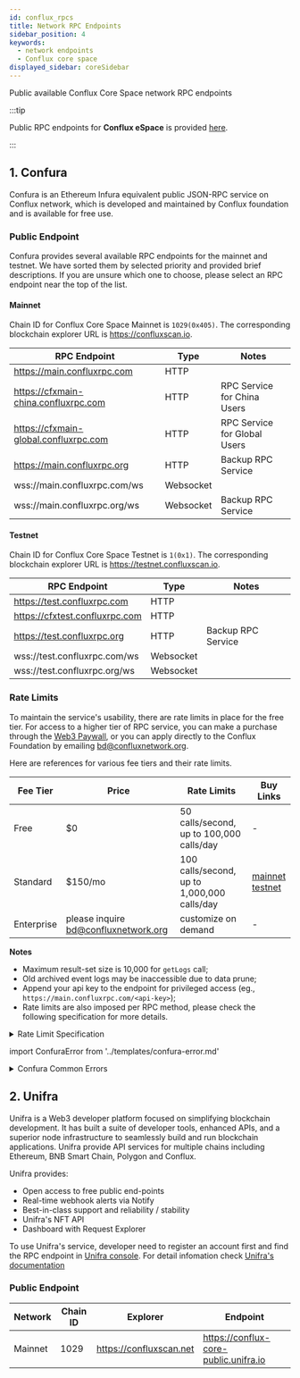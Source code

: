 ```yaml
---
id: conflux_rpcs
title: Network RPC Endpoints
sidebar_position: 4
keywords:
  - network endpoints
  - Conflux core space
displayed_sidebar: coreSidebar
---
```


Public available Conflux Core Space network RPC endpoints

:::tip

Public RPC endpoints for **Conflux eSpace** is provided [here](../espace/network-endpoints.md).

:::

## 1. Confura

Confura is an Ethereum Infura equivalent public JSON-RPC service on Conflux network, which is developed and maintained by Conflux foundation and is available for free use.

### Public Endpoint

Confura provides several available RPC endpoints for the mainnet and testnet. We have sorted them by selected priority and provided brief descriptions. If you are unsure which one to choose, please select an RPC endpoint near the top of the list.

#### Mainnet

Chain ID for Conflux Core Space Mainnet is `1029(0x405)`. The corresponding blockchain explorer URL is https://confluxscan.io.

| RPC Endpoint | Type | Notes |
| -------- | -------- | --- |
| https://main.confluxrpc.com | HTTP | |
| https://cfxmain-china.confluxrpc.com | HTTP | RPC Service for China Users |
| https://cfxmain-global.confluxrpc.com | HTTP | RPC Service for Global Users |
| https://main.confluxrpc.org | HTTP | Backup RPC Service |
| wss://main.confluxrpc.com/ws | Websocket | |
| wss://main.confluxrpc.org/ws | Websocket | Backup RPC Service |

#### Testnet

Chain ID for Conflux Core Space Testnet is `1(0x1)`. The corresponding blockchain explorer URL is https://testnet.confluxscan.io.

| RPC Endpoint | Type | Notes |
| -------- | --- | --- |
| https://test.confluxrpc.com | HTTP ||
| https://cfxtest.confluxrpc.com | HTTP ||
| https://test.confluxrpc.org | HTTP | Backup RPC Service |
| wss://test.confluxrpc.com/ws | Websocket ||
| wss://test.confluxrpc.org/ws | Websocket ||

### Rate Limits

To maintain the service's usability, there are rate limits in place for the free tier. For access to a higher tier of RPC service, you can make a purchase through the [Web3 Paywall](../general/build/tools/web3paywall.md), or you can apply directly to the Conflux Foundation by emailing [bd@confluxnetwork.org](mailto:bd@confluxnetwork.org).

Here are references for various fee tiers and their rate limits.

| Fee Tier | Price | Rate Limits | Buy Links |
|--|--|--|--|
| Free | $0 | 50 calls/second, up to  100,000 calls/day | - |
| Standard | $150/mo | 100 calls/second, up to 1,000,000 calls/day | [mainnet](https://confluxhub.io/payment/consumer/app/subscription/0x33A9451ee070d750a077C93f71D2cFcD0180Fa7D) <br/> [testnet](https://test.confluxhub.io/payment/consumer/app/subscription/0x4805C5B2741088B8458ed781083eA8940186E477) |
| Enterprise | please inquire bd@confluxnetwork.org | customize on demand | - |

**Notes** 
- Maximum result-set size is 10,000 for `getLogs` call;
- Old archived event logs may be inaccessible due to data prune;
- Append your api key to the endpoint for privileged access (eg., `https://main.confluxrpc.com/<api-key>`);
- Rate limits are also imposed per RPC method, please check the following specification for more details.

<details>
<summary>Rate Limit Specification</summary>

| RPC Method | Free tier | Standard Tier | Comment |
| -------- | -------- | --------| -------- |
| all | QPS < 50; <br/> daily total < 100k | QPS < 100; <br/> daily total < 1million | overall RPC requests |
| cfx_getLogs | QPS < 5 | QPS < 20 | - |
| cfx_call | QPS < 5 | QPS < 50 | - |
| cfx_getBlockBy* | QPS < 5 | QPS < 20 | includes: <br/> `cfx_getBlockByHash`, <br/>`cfx_getBlockByEpochNumber` |
| cfx_getTransaction* | QPS < 5 | QPS < 20 | includes: <br/> `cfx_getTransactionByHash`, <br/> `cfx_getTransactionReceipt` |
| debug RPC | not supported | QPS < 20 | includes: <br/> `cfx_getEpochReceipts` etc. |
| trace RPC | not supported | QPS < 20 | includes: <br/> `trace_block`, `trace_filter`, `trace_transaction` |
| filter API | not supported | supported | includes: <br/> `cfx_newFilter`, `cfx_getFilterChanges` etc. |

</details>

import ConfuraError from '../templates/confura-error.md'

<details>
<summary>Confura Common Errors</summary>
<ConfuraError basicUnitName="epoch" />
</details>

## 2. Unifra

Unifra is a Web3 developer platform focused on simplifying blockchain development. It has built a suite of developer tools, enhanced APIs, and a superior node infrastructure to seamlessly build and run blockchain applications. Unifra provide API services for multiple chains including Ethereum, BNB Smart Chain, Polygon and Conflux.

Unifra provides:

- Open access to free public end-points
- Real-time webhook alerts via Notify
- Best-in-class support and reliability / stability
- Unifra's NFT API
- Dashboard with Request Explorer

To use Unifra's service, developer need to register an account first and find the RPC endpoint in [Unifra console](https://console.unifra.io/). For detail infomation check [Unifra's documentation](https://docs.unifra.io/)

### Public Endpoint

| Network | Chain ID | Explorer | Endpoint | 
| -------- | -------- | --------| -------- |
| Mainnet | 1029 | https://confluxscan.net | https://conflux-core-public.unifra.io |
